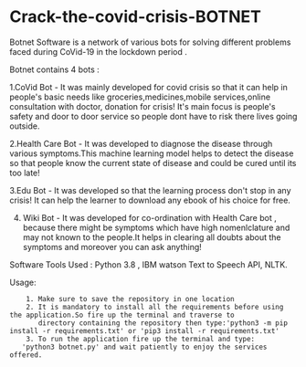 # Crack-the-covid-crisis-BOTNET
Botnet Software is a network of various bots for solving different problems faced during CoVid-19 in the lockdown period .

Botnet contains 4 bots  :

1.CoVid Bot       - It was mainly developed for covid crisis so that it can help in people's basic needs like groceries,medicines,mobile
		    services,online consultation with doctor, donation for crisis! It's main focus is people's safety and door to door 
		    service so people dont have to risk there lives going outside.

2.Health Care Bot - It was developed to diagnose the disease through various symptoms.This machine learning model helps to detect the 
		    disease so that people know the current state of disease and could be cured until its too late!
 

3.Edu Bot         - It was developed so that the learning process don't stop in any crisis! It can help the learner to download any ebook 
		    of his choice for free.


4. Wiki Bot       - It was developed for co-ordination with Health Care bot , because there might be symptoms which have high nomenlclature
	            and may not known to the people.It helps in clearing all doubts about the symptoms and moreover you can ask anything!


Software Tools Used : Python 3.8 , IBM watson Text to Speech API, NLTK.


Usage:
	 
        1. Make sure to save the repository in one location
        2. It is mandatory to install all the requirements before using the application.So fire up the terminal and traverse to 
           directory containing the repository then type:'python3 -m pip install -r requirements.txt' or 'pip3 install -r requirements.txt'
        3. To run the application fire up the terminal and type:
	   'python3 botnet.py' and wait patiently to enjoy the services offered.
